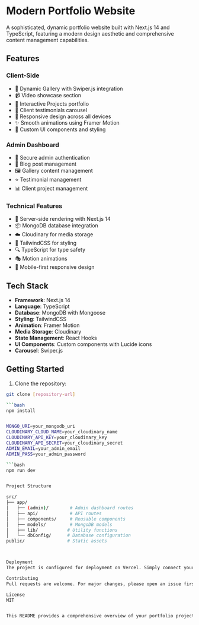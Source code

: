 # Modern Portfolio Website

A sophisticated, dynamic portfolio website built with Next.js 14 and TypeScript, featuring a modern design aesthetic and comprehensive content management capabilities.

## Features

### Client-Side
- 🎨 Dynamic Gallery with Swiper.js integration
- 📹 Video showcase section
- 💼 Interactive Projects portfolio
- 👥 Client testimonials carousel
- 📱 Responsive design across all devices
- ✨ Smooth animations using Framer Motion
- 🌙 Custom UI components and styling

### Admin Dashboard
- 🔐 Secure admin authentication
- 📝 Blog post management
- 🖼️ Gallery content management
- ⭐ Testimonial management
- 📊 Client project management

### Technical Features
- 🔄 Server-side rendering with Next.js 14
- 📦 MongoDB database integration
- ☁️ Cloudinary for media storage
- 🎨 TailwindCSS for styling
- 🔍 TypeScript for type safety
- 🎭 Motion animations
- 📱 Mobile-first responsive design

## Tech Stack

- **Framework**: Next.js 14
- **Language**: TypeScript
- **Database**: MongoDB with Mongoose
- **Styling**: TailwindCSS
- **Animation**: Framer Motion
- **Media Storage**: Cloudinary
- **State Management**: React Hooks
- **UI Components**: Custom components with Lucide icons
- **Carousel**: Swiper.js

## Getting Started

1. Clone the repository:
```bash
git clone [repository-url]

```bash
npm install


MONGO_URI=your_mongodb_uri
CLOUDINARY_CLOUD_NAME=your_cloudinary_name
CLOUDINARY_API_KEY=your_cloudinary_key
CLOUDINARY_API_SECRET=your_cloudinary_secret
ADMIN_EMAIL=your_admin_email
ADMIN_PASS=your_admin_password

```bash
npm run dev


Project Structure

src/
├── app/
│   ├── (admin)/        # Admin dashboard routes
│   ├── api/            # API routes
│   ├── components/     # Reusable components
│   ├── models/         # MongoDB models
│   ├── lib/           # Utility functions
│   └── dbConfig/      # Database configuration
public/                # Static assets



Deployment
The project is configured for deployment on Vercel. Simply connect your repository to Vercel and deploy.

Contributing
Pull requests are welcome. For major changes, please open an issue first to discuss what you would like to change.

License
MIT


This README provides a comprehensive overview of your portfolio project, highlighting its key features, technical stack, and setup instructions. The structure is clean and professional, making it easy for other developers to understand and contribute to the project.This README provides a comprehensive overview of your portfolio project, highlighting its key features, technical stack, and setup instructions. The structure is clean and professional, making it easy for other developers to understand and contribute